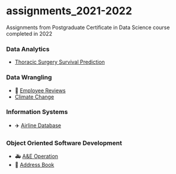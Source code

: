 # assignments_2021-2022
Assignments from Postgraduate Certificate in Data Science course completed in 2022

### Data Analytics
* [Thoracic Surgery Survival Prediction](https://github.com/ayanoyamamoto0/assignments_2021-2022/tree/main/data_analytics)

### Data Wrangling
* :briefcase: [Employee Reviews](https://github.com/ayanoyamamoto0/assignments_2021-2022/tree/main/data_wrangling_1)
* [Climate Change](https://github.com/ayanoyamamoto0/assignments_2021-2022/tree/main/data_wrangling_2)

### Information Systems
* :airplane: [Airline Database](https://github.com/ayanoyamamoto0/assignments_2021-2022/tree/main/mysql)

### Object Oriented Software Development
* :ambulance: [A&E Operation](https://github.com/ayanoyamamoto0/assignments_2021-2022/tree/main/python_2)
* :book: [Address Book](https://github.com/ayanoyamamoto0/assignments_2021-2022/tree/main/python_1)
